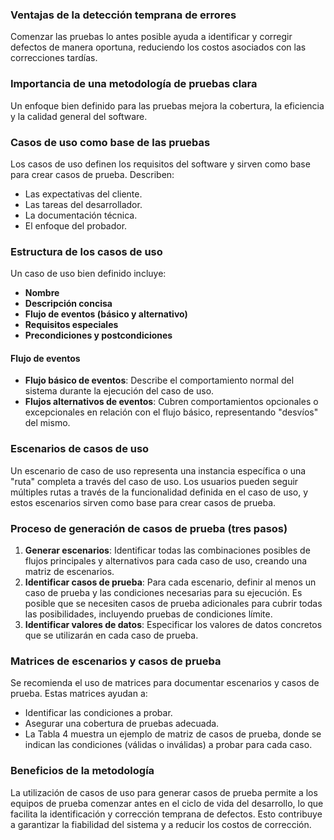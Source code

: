 ### Ventajas de la detección temprana de errores
Comenzar las pruebas lo antes posible ayuda a identificar y corregir defectos de manera oportuna, reduciendo los costos asociados con las correcciones tardías.

### Importancia de una metodología de pruebas clara
Un enfoque bien definido para las pruebas mejora la cobertura, la eficiencia y la calidad general del software.

### Casos de uso como base de las pruebas
Los casos de uso definen los requisitos del software y sirven como base para crear casos de prueba. Describen:
- Las expectativas del cliente.
- Las tareas del desarrollador.
- La documentación técnica.
- El enfoque del probador.

### Estructura de los casos de uso
Un caso de uso bien definido incluye:
- **Nombre**
- **Descripción concisa**
- **Flujo de eventos (básico y alternativo)**
- **Requisitos especiales**
- **Precondiciones y postcondiciones**

#### Flujo de eventos
- **Flujo básico de eventos**: Describe el comportamiento normal del sistema durante la ejecución del caso de uso.
- **Flujos alternativos de eventos**: Cubren comportamientos opcionales o excepcionales en relación con el flujo básico, representando "desvíos" del mismo.

### Escenarios de casos de uso
Un escenario de caso de uso representa una instancia específica o una "ruta" completa a través del caso de uso. Los usuarios pueden seguir múltiples rutas a través de la funcionalidad definida en el caso de uso, y estos escenarios sirven como base para crear casos de prueba.

### Proceso de generación de casos de prueba (tres pasos)
1. **Generar escenarios**: Identificar todas las combinaciones posibles de flujos principales y alternativos para cada caso de uso, creando una matriz de escenarios.
2. **Identificar casos de prueba**: Para cada escenario, definir al menos un caso de prueba y las condiciones necesarias para su ejecución. Es posible que se necesiten casos de prueba adicionales para cubrir todas las posibilidades, incluyendo pruebas de condiciones límite.
3. **Identificar valores de datos**: Especificar los valores de datos concretos que se utilizarán en cada caso de prueba.

### Matrices de escenarios y casos de prueba
Se recomienda el uso de matrices para documentar escenarios y casos de prueba. Estas matrices ayudan a:
- Identificar las condiciones a probar.
- Asegurar una cobertura de pruebas adecuada.
- La Tabla 4 muestra un ejemplo de matriz de casos de prueba, donde se indican las condiciones (válidas o inválidas) a probar para cada caso.

### Beneficios de la metodología
La utilización de casos de uso para generar casos de prueba permite a los equipos de prueba comenzar antes en el ciclo de vida del desarrollo, lo que facilita la identificación y corrección temprana de defectos. Esto contribuye a garantizar la fiabilidad del sistema y a reducir los costos de corrección.
